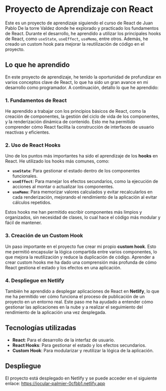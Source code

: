 # Proyecto de Aprendizaje con React

Este es un proyecto de aprendizaje siguiendo el curso de React de Juan Pablo De la torre Valdez donde he explorado y practicado los fundamentos de React. Durante el desarrollo, he aprendido a utilizar los principales hooks de React, como `useState`, `useEffect`, `useMemo`, entre otros. Además, he creado un custom hook para mejorar la reutilización de código en el proyecto.

## Lo que he aprendido

En este proyecto de aprendizaje, he tenido la oportunidad de profundizar en varios conceptos clave de React, lo que ha sido un gran avance en mi desarrollo como programador. A continuación, detallo lo que he aprendido:

### 1. **Fundamentos de React**
   He aprendido a trabajar con los principios básicos de React, como la creación de componentes, la gestión del ciclo de vida de los componentes, y la renderización dinámica de contenido. Esto me ha permitido comprender cómo React facilita la construcción de interfaces de usuario reactivas y eficientes.

### 2. **Uso de React Hooks**
   Uno de los puntos más importantes ha sido el aprendizaje de los **hooks** en React. He utilizado los hooks más comunes, como:
   - **`useState`**: Para gestionar el estado dentro de los componentes funcionales.
   - **`useEffect`**: Para manejar los efectos secundarios, como la ejecución de acciones al montar o actualizar los componentes.
   - **`useMemo`**: Para memorizar valores calculados y evitar recalcularlos en cada renderización, mejorando el rendimiento de la aplicación al evitar cálculos repetidos.

   
   Estos hooks me han permitido escribir componentes más limpios y organizados, sin necesidad de clases, lo cual hace el código más modular y fácil de mantener.

### 3. **Creación de un Custom Hook**
   Un paso importante en el proyecto fue crear mi propio **custom hook**. Esto me permitió encapsular la lógica compartida entre varios componentes, lo que mejora la reutilización y reduce la duplicación de código. Aprender a crear custom hooks me ha dado una comprensión más profunda de cómo React gestiona el estado y los efectos en una aplicación.

### 4. **Despliegue en Netlify**
   También he aprendido a desplegar aplicaciones de React en **Netlify**, lo que me ha permitido ver cómo funciona el proceso de publicación de un proyecto en un entorno real. Este paso me ha ayudado a entender cómo gestionar las aplicaciones en la nube y a realizar el seguimiento del rendimiento de la aplicación una vez desplegada.

## Tecnologías utilizadas

- **React**: Para el desarrollo de la interfaz de usuario.
- **React Hooks**: Para gestionar el estado y los efectos secundarios.
- **Custom Hook**: Para modularizar y reutilizar la lógica de la aplicación.

## Despliegue

El proyecto está desplegado en Netlify y se puede acceder en el siguiente enlace: https://jocular-palmier-0cfbb1.netlify.app



